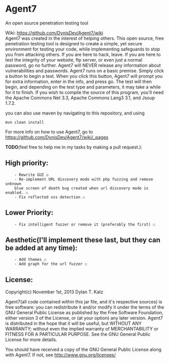 Agent7
======
An open source penetration testing tool

Wiki: https://github.com/DynisDev/Agent7/wiki  
    Agent7 was created in the interest of helping others. This open source, free penetration testing tool is designed to create a simple, yet secure environment for testing your code, while implementing safeguards to stop you from attacking others. If you are here to hack, leave. If you are here to test the integrity of your website, ftp server, or even just a normal password, go no further. Agent7 will NEVER release any information about vulnerabilities and passwords. Agent7 runs on a basic premise. Simply click a button to begin a test. When you click this button, Agent7 will prompt you for extra information, enter in the info, and press go. The test will then begin, and depending on the test type and parameters, it may take a while for it to finish. If you wish to compile the source of this program, you'll need the Apache Commons Net 3.3, Apache Commons Lang3 3.1, and Jsoup 1.7.2.

you can also use maven by navigating to this repository, and using 
    
    mvn clean install
    
    
For more info on how to use Agent7, go to https://github.com/DynisDev/Agent7/wiki/_pages  

**TODO**(feel free to help me in my tasks by making a pull request.):

   High priority:  
   -------------- 
        - Rewrite GUI ☑   
        - Re-implement URL discovery mode with php fuzzing and remove unknown  
        blue screen of death bug created when url discovery mode is enabled. ☐   
        - Fix reflected xss detection ☐   
   Lower Priority:  
   --------------  
        - Fix intelligent fuzzer or remove it (preferably the first) ☐   
   Aesthetic(I'll implement these last, but they can be added at any time):
   -------------- 
        - Add themes ☐   
        - Add graph for the url fuzzer ☐   

License:
  ----
  Copyright(c) November 1st, 2013 Dylan T. Katz
  
  Agent7(all code contained within this jar file, and it's respective sources)
  is free software: you can redistribute it and/or modify it under the terms of
  the GNU General Public License as published by the Free Software Foundation,
  either version 3 of the License, or (at your option) any later version.
  Agent7 is distributed in the hope that it will be useful, but WITHOUT ANY
  WARRANTY; without even the implied warranty of MERCHANTABILITY or FITNESS FOR
  A PARTICULAR PURPOSE. See the GNU General Public License for more details.
  
  You should have received a copy of the GNU General Public License along with
  Agent7. If not, see http://www.gnu.org/licenses/
